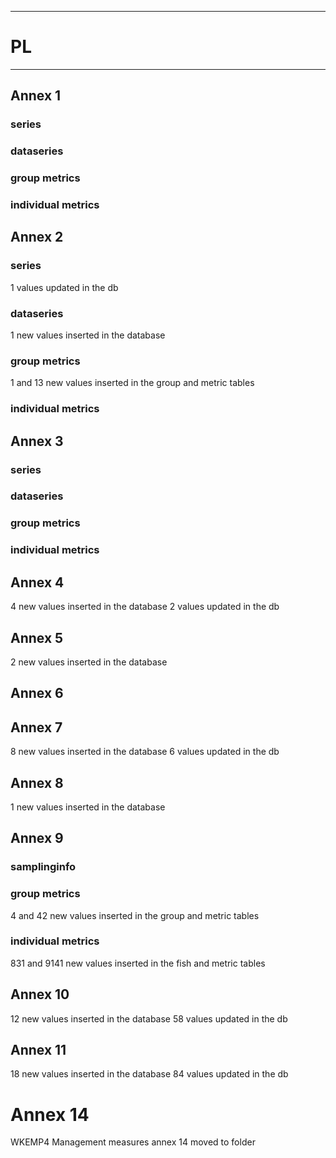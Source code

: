 -----------------------------------------------------------
# PL 
-----------------------------------------------------------

## Annex 1

### series

### dataseries


### group metrics


### individual metrics

## Annex 2

### series

1 values updated in the db

### dataseries

1 new values inserted in the database
### group metrics
1 and 13 new values inserted in the group and metric tables

### individual metrics



## Annex 3

### series

### dataseries


### group metrics


### individual metrics



## Annex 4

4 new values inserted in the database
2 values updated in the db


## Annex 5

2 new values inserted in the database

## Annex 6



## Annex 7

8 new values inserted in the database
6 values updated in the db


## Annex 8

1 new values inserted in the database

## Annex 9

### samplinginfo


### group metrics

4 and 42 new values inserted in the group and metric tables
### individual metrics
831 and 9141 new values inserted in the fish and metric tables

## Annex 10

12 new values inserted in the database
58 values updated in the db

## Annex 11

18 new values inserted in the database
84 values updated in the db

# Annex 14

WKEMP4 Management measures annex 14 moved to folder